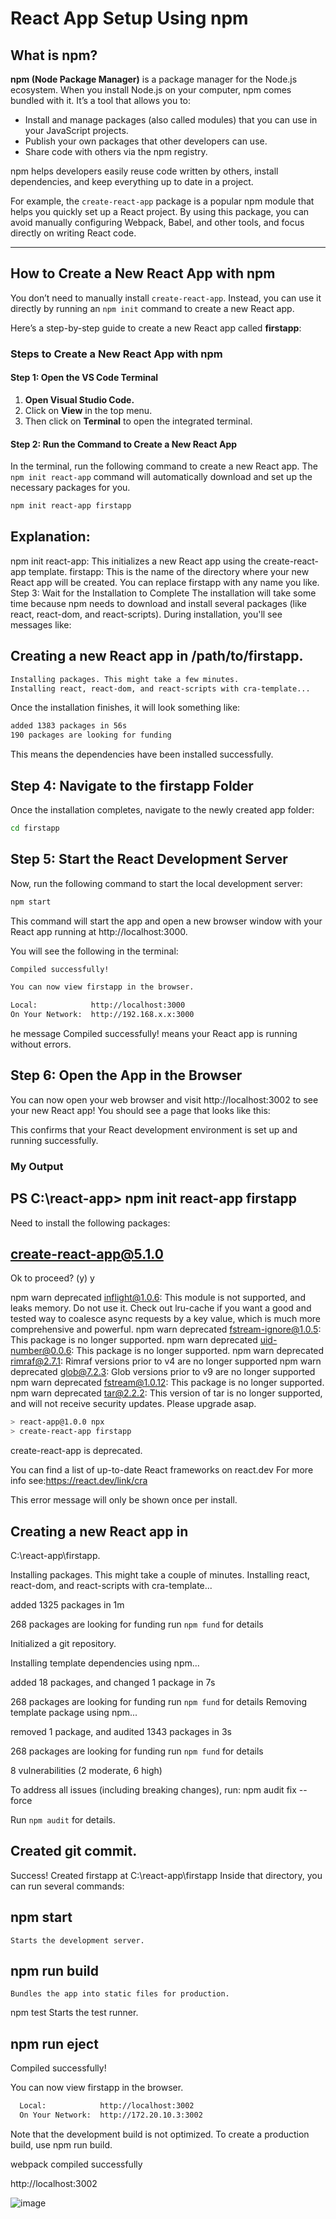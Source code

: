 # React App Setup Using npm

## What is npm?

**npm (Node Package Manager)** is a package manager for the Node.js ecosystem. When you install Node.js on your computer, npm comes bundled with it. It’s a tool that allows you to:

- Install and manage packages (also called modules) that you can use in your JavaScript projects.
- Publish your own packages that other developers can use.
- Share code with others via the npm registry.

npm helps developers easily reuse code written by others, install dependencies, and keep everything up to date in a project.

For example, the `create-react-app` package is a popular npm module that helps you quickly set up a React project. By using this package, you can avoid manually configuring Webpack, Babel, and other tools, and focus directly on writing React code.

---

## How to Create a New React App with npm

You don’t need to manually install `create-react-app`. Instead, you can use it directly by running an `npm init` command to create a new React app.

Here’s a step-by-step guide to create a new React app called **firstapp**:

### Steps to Create a New React App with npm

#### Step 1: Open the VS Code Terminal

1. **Open Visual Studio Code.**
2. Click on **View** in the top menu.
3. Then click on **Terminal** to open the integrated terminal.

#### Step 2: Run the Command to Create a New React App

In the terminal, run the following command to create a new React app. The `npm init react-app` command will automatically download and set up the necessary packages for you.

```bash
npm init react-app firstapp

```
## Explanation:

npm init react-app: This initializes a new React app using the create-react-app template.
firstapp: This is the name of the directory where your new React app will be created. You can replace firstapp with any name you like.
Step 3: Wait for the Installation to Complete
The installation will take some time because npm needs to download and install several packages (like react, react-dom, and react-scripts). During installation, you'll see messages like:


## Creating a new React app in /path/to/firstapp.
```bash
Installing packages. This might take a few minutes.
Installing react, react-dom, and react-scripts with cra-template...
```
Once the installation finishes, it will look something like:

```bash
added 1383 packages in 56s
190 packages are looking for funding
```
This means the dependencies have been installed successfully.

## Step 4: Navigate to the firstapp Folder
Once the installation completes, navigate to the newly created app folder:
```bash
cd firstapp
```
## Step 5: Start the React Development Server
Now, run the following command to start the local development server:

```bash
npm start
```
This command will start the app and open a new browser window with your React app running at http://localhost:3000.

You will see the following in the terminal:
```bash
Compiled successfully!

You can now view firstapp in the browser.

Local:            http://localhost:3000
On Your Network:  http://192.168.x.x:3000
```
he message Compiled successfully! means your React app is running without errors.

## Step 6: Open the App in the Browser
You can now open your web browser and visit http://localhost:3002 to see your new React app! You should see a page that looks like this:

This confirms that your React development environment is set up and running successfully.

### My Output
## PS C:\react-app> npm init react-app firstapp
>> 
Need to install the following packages:
## create-react-app@5.1.0
Ok to proceed? (y) y

npm warn deprecated inflight@1.0.6: This module is not supported, and leaks memory. Do not use it. Check out lru-cache if you want a good and tested way to coalesce async requests by a key value, which is much more comprehensive and powerful.
npm warn deprecated fstream-ignore@1.0.5: This package is no longer supported.
npm warn deprecated uid-number@0.0.6: This package is no longer supported.
npm warn deprecated rimraf@2.7.1: Rimraf versions prior to v4 are no longer supported
npm warn deprecated glob@7.2.3: Glob versions prior to v9 are no longer supported
npm warn deprecated fstream@1.0.12: This package is no longer supported.
npm warn deprecated tar@2.2.2: This version of tar is no longer supported, and will not receive security updates. Please upgrade asap.
```bash 
> react-app@1.0.0 npx
> create-react-app firstapp
```
create-react-app is deprecated.

You can find a list of up-to-date React frameworks on react.dev
For more info see:https://react.dev/link/cra

This error message will only be shown once per install.

## Creating a new React app in 
C:\react-app\firstapp.

Installing packages. This might take a couple of minutes.
Installing react, react-dom, and react-scripts with cra-template...


added 1325 packages in 1m

268 packages are looking for funding
  run `npm fund` for details

Initialized a git repository.

Installing template dependencies using npm...

added 18 packages, and changed 1 package in 7s

268 packages are looking for funding
  run `npm fund` for details
Removing template package using npm...


removed 1 package, and audited 1343 packages in 3s

268 packages are looking for funding
  run `npm fund` for details

8 vulnerabilities (2 moderate, 6 high)

To address all issues (including breaking changes), run:
  npm audit fix --force

Run `npm audit` for details.

## Created git commit.

Success! Created firstapp at C:\react-app\firstapp
Inside that directory, you can run several commands:

##  npm start
    Starts the development server.

 ## npm run build
    Bundles the app into static files for production.

  npm test
    Starts the test runner.

##  npm run eject
Compiled successfully!

You can now view firstapp in the browser.

```bash
  Local:            http://localhost:3002
  On Your Network:  http://172.20.10.3:3002
```
Note that the development build is not optimized.
To create a production build, use npm run build.

webpack compiled successfully

http://localhost:3002


![image](https://github.com/user-attachments/assets/930f476f-ec1f-4512-ae93-7d2d1ff9b5b5)

